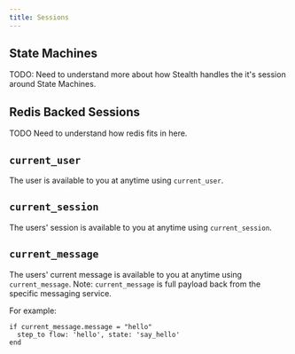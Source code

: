 ```yaml
---
title: Sessions
---
```


## State Machines

TODO: Need to understand more about how Stealth handles the it's session around State Machines.

## Redis Backed Sessions

TODO Need to understand how redis fits in here.

## `current_user`

The user is available to you at anytime using `current_user`.

## `current_session`

The users' session is available to you at anytime using `current_session`.

## `current_message`

The users' current message is available to you at anytime using `current_message`. Note: `current_message` is full payload back from the specific messaging service.

For example:

```
if current_message.message = "hello"
  step_to flow: 'hello', state: 'say_hello'
end  
```
